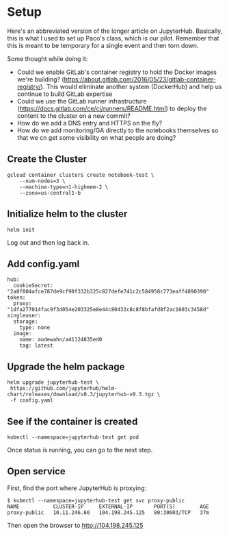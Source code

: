 # Setup

Here's an abbreviated version of the longer article on JupyterHub.  Basically, this is what I used to set up Paco's class, which is our pilot.  Remember that this is meant to be temporary for a single event and then torn down.

Some thought while doing it:

* Could we enable GitLab's container registry to hold the Docker images we're building?  (https://about.gitlab.com/2016/05/23/gitlab-container-registry/).  This would eliminate another system (DockerHub) and help us continue to build GitLab expertise
* Could we use the GitLab runner infrastructure (https://docs.gitlab.com/ce/ci/runners/README.html) to deploy the content to the cluster on a new commit?
* How do we add a DNS entry and HTTPS on the fly?
* How do we add monitoring/GA directly to the notebooks themselves so that we cn get some visibility on what people are doing?


## Create the Cluster

```
gcloud container clusters create notebook-test \
    --num-nodes=3 \
    --machine-type=n1-highmem-2 \
    --zone=us-central1-b
```

## Initialize helm to the cluster

```
helm init
```

Log out and then log back in.

## Add config.yaml

```
hub:
  cookieSecret: "2a0f804afce787de9cf90f332b325c827defe741c2c584958c773eaff4890390"
token:
  proxy: "1dfa277014fac9f3d054e203325e8e44c80432c8c8f8bfafd8f2ac1603c3458d"
singleuser:
  storage:
    type: none
  image:
    name: aodewahn/a41124835ed0
    tag: latest
```

## Upgrade the helm package

```
helm upgrade jupyterhub-test \
 https://github.com/jupyterhub/helm-chart/releases/download/v0.3/jupyterhub-v0.3.tgz \
 -f config.yaml
```

## See if the container is created

```
kubectl --namespace=jupyterhub-test get pod
```

Once status is running, you can go to the next step.

## Open service

First, find the port where JupyterHub is proxying:

```
$ kubectl --namespace=jupyterhub-test get svc proxy-public
NAME           CLUSTER-IP     EXTERNAL-IP       PORT(S)        AGE
proxy-public   10.11.246.60   104.198.245.125   80:30603/TCP   37m
```

Then open the browser to http://104.198.245.125
